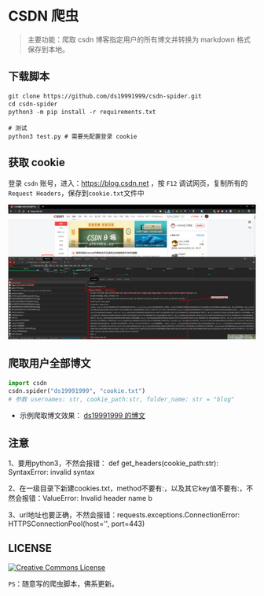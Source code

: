 # CSDN 爬虫

> 主要功能：爬取 csdn 博客指定用户的所有博文并转换为 markdown 格式保存到本地。

## 下载脚本
```shell
git clone https://github.com/ds19991999/csdn-spider.git
cd csdn-spider
python3 -m pip install -r requirements.txt

# 测试
python3 test.py # 需要先配置登录 cookie
```

## 获取 cookie

登录 `csdn` 账号，进入：https://blog.csdn.net ，按 `F12` 调试网页，复制所有的 `Request Headers`，保存到`cookie.txt`文件中

![1571482112632](assets/1571482112632.png)


## 爬取用户全部博文
```python
import csdn
csdn.spider("ds19991999", "cookie.txt")
# 参数 usernames: str, cookie_path:str, folder_name: str = "blog"
```

* 示例爬取博文效果： [ds19991999 的博文](https://github.com/ds19991999/csdn-spider/tree/master/blog/ds19991999)

## 注意

1、要用python3，不然会报错： def get_headers(cookie_path:str):     SyntaxError: invalid syntax

2、在一级目录下新建cookies.txt，method不要有:，以及其它key值不要有:，不然会报错：ValueError: Invalid header name b

3、url地址也要正确，不然会报错：requests.exceptions.ConnectionError: HTTPSConnectionPool(host='', port=443)

## LICENSE

<a rel="license" href="http://creativecommons.org/licenses/by-nc-sa/4.0/"><img alt="Creative Commons License" style="border-width:0" src="https://i.creativecommons.org/l/by-nc-sa/4.0/88x31.png" /></a>



`PS`：随意写的爬虫脚本，佛系更新。
